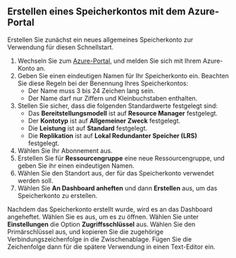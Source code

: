 ## <a name="create-a-storage-account-by-using-the-azure-portal"></a>Erstellen eines Speicherkontos mit dem Azure-Portal

Erstellen Sie zunächst ein neues allgemeines Speicherkonto zur Verwendung für diesen Schnellstart. 

1. Wechseln Sie zum [Azure-Portal](https://portal.azure.com/#create/Microsoft.StorageAccount-ARM), und melden Sie sich mit Ihrem Azure-Konto an. 
2. Geben Sie einen eindeutigen Namen für Ihr Speicherkonto ein. Beachten Sie diese Regeln bei der Benennung Ihres Speicherkontos:
    - Der Name muss 3 bis 24 Zeichen lang sein.
    - Der Name darf nur Ziffern und Kleinbuchstaben enthalten.
3. Stellen Sie sicher, dass die folgenden Standardwerte festgelegt sind: 
    - Das **Bereitstellungsmodell** ist auf **Resource Manager** festgelegt.
    - Der **Kontotyp** ist auf **Allgemeiner Zweck** festgelegt.
    - Die **Leistung** ist auf **Standard** festgelegt.
    - Die **Replikation** ist auf **Lokal Redundanter Speicher (LRS)** festgelegt.
4. Wählen Sie Ihr Abonnement aus. 
5. Erstellen Sie für **Ressourcengruppe** eine neue Ressourcengruppe, und geben Sie ihr einen eindeutigen Namen. 
6. Wählen Sie den Standort aus, der für das Speicherkonto verwendet werden soll.
7. Wählen Sie **An Dashboard anheften** und dann **Erstellen** aus, um das Speicherkonto zu erstellen. 

Nachdem das Speicherkonto erstellt wurde, wird es an das Dashboard angeheftet. Wählen Sie es aus, um es zu öffnen. Wählen Sie unter **Einstellungen** die Option **Zugriffsschlüssel** aus. Wählen Sie den Primärschlüssel aus, und kopieren Sie die zugehörige Verbindungszeichenfolge in die Zwischenablage. Fügen Sie die Zeichenfolge dann für die spätere Verwendung in einen Text-Editor ein.
